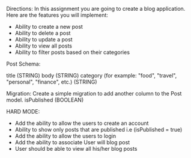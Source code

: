 Directions:
In this assignment you are going to create a blog application. Here are the features you will implement:

- Ability to create a new post
- Ability to delete a post
- Ability to update a post
- Ability to view all posts
- Ability to filter posts based on their categories

Post Schema:

title (STRING)
body (STRING)
category (for example: "food", "travel", "personal", "finance", etc.) (STRING)

Migration:
Create a simple migration to add another column to the Post model.
isPublished (BOOLEAN)

HARD MODE:

- Add the ability to allow the users to create an account
- Ability to show only posts that are published i.e (isPublished = true)
- Add the ability to allow the users to login
- Add the ability to associate User will blog post
- User should be able to view all his/her blog posts
